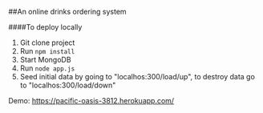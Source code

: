 ##An online drinks ordering system

####To deploy locally
1. Git clone project
1. Run `npm install`
1. Start MongoDB
1. Run `node app.js`
1. Seed initial data by going to "localhos:300/load/up", to destroy data go to "localhos:300/load/down"

Demo: https://pacific-oasis-3812.herokuapp.com/
